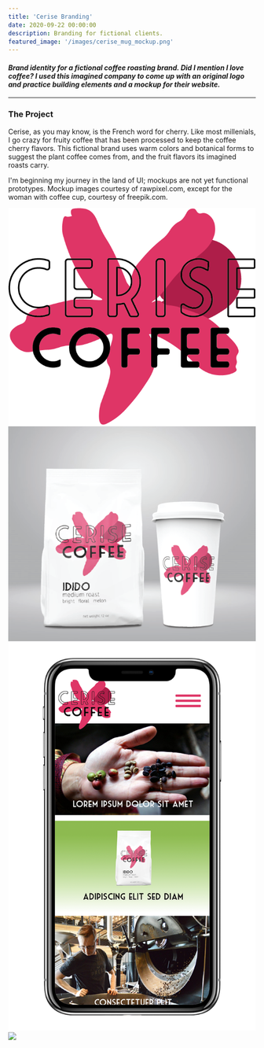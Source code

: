 ```yaml
---
title: 'Cerise Branding'
date: 2020-09-22 00:00:00
description: Branding for fictional clients.
featured_image: '/images/cerise_mug_mockup.png'
---
```

#### <i> Brand identity for a fictional coffee roasting brand. Did I mention I love coffee? I used this imagined company to come up with an original logo and practice building elements and a mockup for their website. </i>

---

### The Project

Cerise, as you may know, is the French word for cherry. Like most millenials, I go crazy for fruity coffee that has been processed to keep the coffee cherry flavors. This fictional brand uses warm colors and botanical forms to suggest the plant coffee comes from, and the fruit flavors its imagined roasts carry.

I'm beginning my journey in the land of UI; mockups are not yet functional prototypes. Mockup images courtesy of rawpixel.com, except for the woman with coffee cup, courtesy of freepik.com.

<div class="gallery" data-columns="4">
	<img src="/images/cerise_logo-cherry.png">
	<img src="/images/cerise_logo_package2.png">
  <img src="/images/cerise_iphone.png">
	<img src="/images/cerise_web_mockup.png">

</div>
